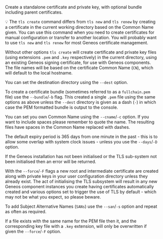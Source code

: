 Create a standalone certificate and private key, with optional bundle including parent certificates.

💡 The `tls create` command differs from `tls new` and `tls renew` by creating a certificate in the current working directory based on the Common Name given. You can use this command when you need to create certificates for manual configuration or transfer to another location. You will probably want to use `tls new` and `tls renew` for most Geneos certificate management.

Without other options `tls create` will create certificate and private key files (using extensions `.pem` and `.key` respectively) in the current directory, using an existing Geneos signing certificate, for use with Geneos components. The file names will be based on the certificate Common Name (`CN`), which will default to the local hostname.

You can set the destination directory using the `--dest` option.

To create a certificate bundle (sometimes referred to as a `fullchain.pem` file) use the `--bundle`/`-b` flag. This created a single `.pem` file using the same options as above unless the `--dest` directory is given as a dash (`-`) in which case the PEM formatted bundle is output to the console.

You can set you own Common Name using the `--cname`/`-c` option. If you want to include spaces please remember to quote the name. The resulting files have spaces in the Common Name replaced with dashes.

The default expiry period is 365 days from one minute in the past - this is to allow some overlap with system clock issues - unless you use the `--days`/`-D` option.

If the Geneos installation has not been initialised or the TLS sub-system not been initialised then an error will be returned.

With the `--force`/`-F` flags a new root and intermediate certificate are created along with private keys in your user configuration directory unless they already exist. The act of initialising the TLS subsystem will result in any new Geneos component instances you create having certificates automatically created and various options set to trigger the use of TLS by default - which may not be what you expect, so please beware.

To add Subject Alternative Names (`SANs`) use the `--san`/`-s` option and repeat as often as required.

If a file exists with the same name for the PEM file then it, and the corresponding key file with a `.key` extension, will only be overwritten if given the `--force`/`-F` option.
